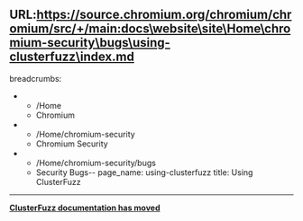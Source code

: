 URL:https://source.chromium.org/chromium/chromium/src/+/main:docs\website\site\Home\chromium-security\bugs\using-clusterfuzz\index.md
---
breadcrumbs:
- - /Home
  - Chromium
- - /Home/chromium-security
  - Chromium Security
- - /Home/chromium-security/bugs
  - Security Bugs--
page_name: using-clusterfuzz
title: Using ClusterFuzz
---

**[ClusterFuzz documentation has moved](https://google.github.io/clusterfuzz/)**
